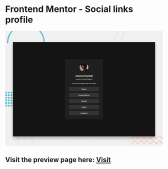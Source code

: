 # Frontend Mentor - Social links profile

![Design preview for the Social links profile coding challenge](./design/desktop-preview.jpg)

## Visit the preview page here: [Visit](https://social-links-profile-nickgv.netlify.app)
